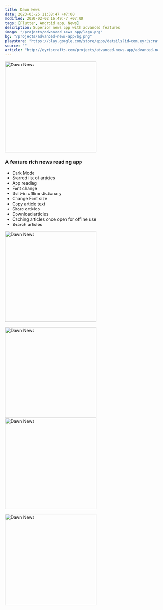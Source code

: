 ```yaml
---
title: Dawn News
date: 2023-03-25 11:58:47 +07:00
modified: 2020-02-02 16:49:47 +07:00
tags: [Flutter, Android app, News]
description: Superior news app with advanced features
image: "/projects/advanced-news-app/logo.png"
bg: "/projects/advanced-news-app/bg.png"
playstore: "https://play.google.com/store/apps/details?id=com.eyriscraft.dawn"
source: ""
article: "http://eyriscrafts.com/projects/advanced-news-app/advanced-news-app"
---
```


<img src="/projects/advanced-news-app/logo.png" width='300px' alt="Dawn News">


<h3>A feature rich news reading app</h3>

<ul>
<li>Dark Mode</li>
<li>Starred list of articles</li>
<li>App reading</li>
<li>Font change</li>
<li>Built-in offline dictionary</li>
<li>Change Font size</li>
<li>Copy article text</li>
<li>Share articles</li>
<li>Download articles</li>
<li>Caching articles once open for offline use</li>
<li>Search articles</li>
</ul>


<img src="/projects/advanced-news-app/pic1.jpg" width='300px' alt="Dawn News">
<br/>
<br/>
<img src="/projects/advanced-news-app/pic2.jpg" width='300px' alt="Dawn News">
<br/>
<img src="/projects/advanced-news-app/pic3.jpg" width='300px' alt="Dawn News">
<br/>
<br/>
<img src="/projects/advanced-news-app/pic4.jpg" width='300px' alt="Dawn News">




